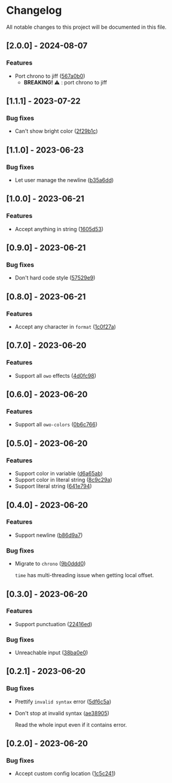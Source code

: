 # Changelog

All notable changes to this project will be documented in this file.

## [2.0.0] - 2024-08-07

### Features

- Port chrono to jiff ([567a0b0](https://github.com/azzamsa/nai/commit/567a0b005183c1fdc000b8555a488aae87925170))
  - **BREAKING!** ⚠️ : port chrono to jiff

## [1.1.1] - 2023-07-22

### Bug fixes

- Can't show bright color ([2f29b1c](https://github.com/azzamsa/nai/commit/2f29b1ce7bd304789f5505003b729fd413a8d1c5))

## [1.1.0] - 2023-06-23

### Bug fixes

- Let user manage the newline ([b35a6dd](https://github.com/azzamsa/nai/commit/b35a6dd49c0637f60cede6cae32c23a7408029a0))

## [1.0.0] - 2023-06-21

### Features

- Accept anything in string ([1605d53](https://github.com/azzamsa/nai/commit/1605d53f8318d76548ff916198a32e438bd817a8))

## [0.9.0] - 2023-06-21

### Bug fixes

- Don't hard code style ([57529e9](https://github.com/azzamsa/nai/commit/57529e919ea193943833ce09cadc52e40879f36a))

## [0.8.0] - 2023-06-21

### Features

- Accept any character in `format` ([1c0f27a](https://github.com/azzamsa/nai/commit/1c0f27a13cd8488b6520c9c3a0662964b5320af9))

## [0.7.0] - 2023-06-20

### Features

- Support all `owo` effects ([4d0fc98](https://github.com/azzamsa/nai/commit/4d0fc983d367533d08ee0d143f26b18c9091902b))

## [0.6.0] - 2023-06-20

### Features

- Support all `owo-colors` ([0b6c766](https://github.com/azzamsa/nai/commit/0b6c766d87f2f19e96b149b7285ef76c276e1424))

## [0.5.0] - 2023-06-20

### Features

- Support color in variable ([d6a65ab](https://github.com/azzamsa/nai/commit/d6a65ab57b57afac59ece67c3d96a99160a5b303))
- Support color in literal string ([8c9c29a](https://github.com/azzamsa/nai/commit/8c9c29a1762783a40433513a7b7ff530e0232c09))
- Support literal string ([641e794](https://github.com/azzamsa/nai/commit/641e794ac42d2d947772f6ac4b7b3b6b2fff1561))

## [0.4.0] - 2023-06-20

### Features

- Support newline ([b86d9a7](https://github.com/azzamsa/nai/commit/b86d9a7f95ccb12111416571df104c0189990cbb))

### Bug fixes

- Migrate to `chrono` ([9b0ddd0](https://github.com/azzamsa/nai/commit/9b0ddd0321c9f7c59df65d9d0bd5dfaa3b35eb08))

  `time` has multi-threading issue when getting local offset.

## [0.3.0] - 2023-06-20

### Features

- Support punctuation ([22416ed](https://github.com/azzamsa/nai/commit/22416edbbec93e7ab0dd87810fb5b793efd490f2))

### Bug fixes

- Unreachable input ([38ba0e0](https://github.com/azzamsa/nai/commit/38ba0e0f9419a01dda624fdee7c9a671f3a91763))

## [0.2.1] - 2023-06-20

### Bug fixes

- Prettify `invalid syntax` error ([5df6c5a](https://github.com/azzamsa/nai/commit/5df6c5afc18703120c290318207420a23c6fa7ff))
- Don't stop at invalid syntax ([ae38905](https://github.com/azzamsa/nai/commit/ae38905b333b970abb5a099db924506c5ffc64c0))

  Read the whole input even if it contains error.

## [0.2.0] - 2023-06-20

### Bug fixes

- Accept custom config location ([1c5c241](https://github.com/azzamsa/nai/commit/1c5c241af99692a057f12911dd32a264738500b7))
